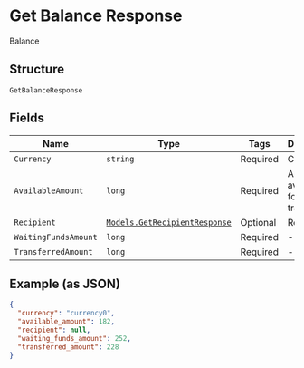 
# Get Balance Response

Balance

## Structure

`GetBalanceResponse`

## Fields

| Name | Type | Tags | Description |
|  --- | --- | --- | --- |
| `Currency` | `string` | Required | Currency |
| `AvailableAmount` | `long` | Required | Amount available for transferring |
| `Recipient` | [`Models.GetRecipientResponse`](../../doc/models/get-recipient-response.md) | Optional | Recipient |
| `WaitingFundsAmount` | `long` | Required | - |
| `TransferredAmount` | `long` | Required | - |

## Example (as JSON)

```json
{
  "currency": "currency0",
  "available_amount": 182,
  "recipient": null,
  "waiting_funds_amount": 252,
  "transferred_amount": 228
}
```

